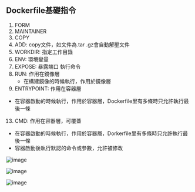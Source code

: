 <H2>Dockerfile基礎指令</H2>

1. FORM
2. MAINTAINER
3. COPY
4. ADD: copy文件，如文件為.tar .gz會自動解壓文件
6. WORKDIR: 指定工作目錄
7. ENV: 環境變量
8. EXPOSE: 暴露端口
執行命令
9. RUN: 作用在鏡像層
   - 在構建鏡像的時候執行，作用於鏡像層
11. ENTRYPOINT: 作用在容器層
   - 在容器啟動的時候執行，作用於容器層，Dockerfile里有多條時只允許執行最後一條
13. CMD: 作用在容器層，可覆蓋
   - 在容器啟動的時候執行，作用於容器層，Dorkerfile里有多條時只允許執行最後一條
   - 容器啟動後執行默認的命令或參數，允許被修改 

![image](https://github.com/user-attachments/assets/bdabae74-16be-4eae-8844-e641422ec6f4)

![image](https://github.com/user-attachments/assets/7f4267ee-de0a-434e-8696-8c3ddab85252)

![image](https://github.com/user-attachments/assets/b434069c-850a-49af-9638-39afde49f6d8)

